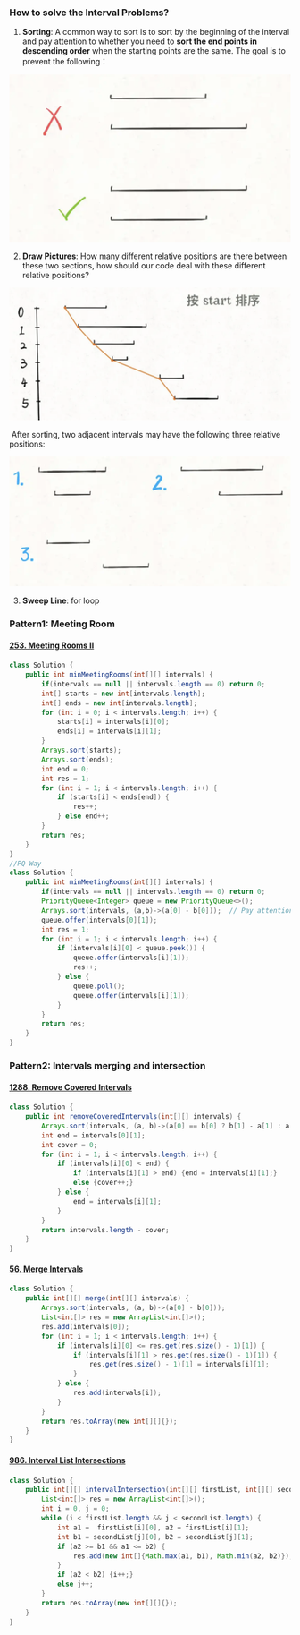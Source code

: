 ### How to solve the Interval Problems?

1. **Sorting**: A common way to sort is to sort by the beginning of the interval and pay attention to whether you need to **sort the end points in descending order** when the starting points are the same. The goal is to prevent the following：

![Image](https://github.com/sbchengyiwei/Vicky_Blog/blob/main/images/Screen%20Shot%202021-06-20%20at%201.16.17%20AM.png)

2. **Draw Pictures**: How many different relative positions are there between these two sections, how should our code deal with these different relative positions?

![Image](https://github.com/sbchengyiwei/Vicky_Blog/blob/main/images/Screen%20Shot%202021-06-20%20at%201.16.40%20AM.png)

​	After sorting, two adjacent intervals may have the following three relative positions:

![Image](https://github.com/sbchengyiwei/Vicky_Blog/blob/main/images/Screen%20Shot%202021-06-20%20at%201.16.46%20AM.png)

3. **Sweep Line**: for loop



### Pattern1: Meeting Room

#### [253. Meeting Rooms II](https://leetcode-cn.com/problems/meeting-rooms-ii/)

```java
class Solution {
    public int minMeetingRooms(int[][] intervals) {
        if(intervals == null || intervals.length == 0) return 0;
        int[] starts = new int[intervals.length];
        int[] ends = new int[intervals.length];
        for (int i = 0; i < intervals.length; i++) {
            starts[i] = intervals[i][0];
            ends[i] = intervals[i][1];
        }
        Arrays.sort(starts);
        Arrays.sort(ends);
        int end = 0;
        int res = 1;
        for (int i = 1; i < intervals.length; i++) {
            if (starts[i] < ends[end]) {
                res++;
            } else end++;
        }
        return res;
    }
}
//PQ Way
class Solution {
    public int minMeetingRooms(int[][] intervals) {
        if(intervals == null || intervals.length == 0) return 0;
        PriorityQueue<Integer> queue = new PriorityQueue<>();
        Arrays.sort(intervals, (a,b)->(a[0] - b[0]));  // Pay attention to order
        queue.offer(intervals[0][1]);
        int res = 1;
        for (int i = 1; i < intervals.length; i++) {
            if (intervals[i][0] < queue.peek()) {
                queue.offer(intervals[i][1]);
                res++;
            } else {
                queue.poll();
                queue.offer(intervals[i][1]);
            }
        }
        return res;
    }
}
```



### Pattern2: Intervals merging and intersection

#### [1288. Remove Covered Intervals](https://leetcode-cn.com/problems/remove-covered-intervals/)

```java
class Solution {
    public int removeCoveredIntervals(int[][] intervals) {
        Arrays.sort(intervals, (a, b)->(a[0] == b[0] ? b[1] - a[1] : a[0] - b[0]));//Note that the ends should be arranged in descending order otherwise repeated intervals as shown in the opening diagram are treated as intersecting errors
        int end = intervals[0][1];
        int cover = 0;
        for (int i = 1; i < intervals.length; i++) {
            if (intervals[i][0] < end) {
                if (intervals[i][1] > end) {end = intervals[i][1];}
                else {cover++;}
            } else {
                end = intervals[i][1];
            }
        }
        return intervals.length - cover;
    }
}
```

#### [56. Merge Intervals](https://leetcode-cn.com/problems/merge-intervals/)

```java
class Solution {
    public int[][] merge(int[][] intervals) {
        Arrays.sort(intervals, (a, b)->(a[0] - b[0]));
        List<int[]> res = new ArrayList<int[]>();
        res.add(intervals[0]);
        for (int i = 1; i < intervals.length; i++) {
            if (intervals[i][0] <= res.get(res.size() - 1)[1]) {
                if (intervals[i][1] > res.get(res.size() - 1)[1]) {
                    res.get(res.size() - 1)[1] = intervals[i][1];
                }
            } else {
                res.add(intervals[i]);
            }
        }
        return res.toArray(new int[][]{});
    }
}
```

#### [986. Interval List Intersections](https://leetcode-cn.com/problems/interval-list-intersections/)

```java
class Solution {
    public int[][] intervalIntersection(int[][] firstList, int[][] secondList) {
        List<int[]> res = new ArrayList<int[]>();
        int i = 0, j = 0;
        while (i < firstList.length && j < secondList.length) {
            int a1 =  firstList[i][0], a2 = firstList[i][1];
            int b1 = secondList[j][0], b2 = secondList[j][1];
            if (a2 >= b1 && a1 <= b2) {
                res.add(new int[]{Math.max(a1, b1), Math.min(a2, b2)});
            }
            if (a2 < b2) {i++;}
            else j++;
        }
        return res.toArray(new int[][]{});
    }
}